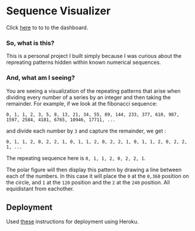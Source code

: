 # Sequence Visualizer
Click [here](https://sequence-visualizer-caf8d1d828df.herokuapp.com/) to to to the dashboard.


### So, what is this?
This is a personal project I built simply because I was curious about the repreating patterns hidden within known numerical sequences.


### And, what am I seeing?
You are seeing a visualization of the repeating patterns that arise when dividing every number of a series by an integer and then taking the remainder. For example, if we look at the fibonacci sequence:
```
0, 1, 1, 2, 3, 5, 8, 13, 21, 34, 55, 89, 144, 233, 377, 610, 987, 1597, 2584, 4181, 6765, 10946, 17711, ...
```
and divide each number by `3` and capture the remainder, we get :
```
0, 1, 1, 2, 0, 2, 2, 1, 0, 1, 1, 2, 0, 2, 2, 1, 0, 1, 1, 2, 0, 2, 2, 1, ...
```
The repeating sequence here is `0, 1, 1, 2, 0, 2, 2, 1`.

The polar figure will then display this pattern by drawing a line between each of the numbers. In this case it will place the `0` at the `0,360` position on the circle, and `1` at the `120` position and the `2` at the `240` position. All equidistant from eachother.


## Deployment
Used [these](https://dash.plotly.com/deployment?_gl=1*1wwiu1a*_gcl_au*NDE5NTAwNjcuMTcxODQ3ODM4MA..*_ga*MTM1MzkwODUzMC4xNzE4NDc4Mzgx*_ga_6G7EE0JNSC*MTcxODY1NDgyNS4yLjEuMTcxODY1NDg2OC4xNy4wLjA.) instructions for deployment using Heroku.
